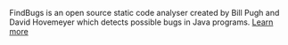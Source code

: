 FindBugs is an open source static code analyser created by Bill Pugh and David Hovemeyer which detects possible bugs in Java programs. [Learn more](http://findbugs.sourceforge.net/)
